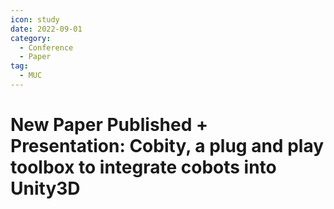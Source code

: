 ```yaml
---
icon: study
date: 2022-09-01
category:
  - Conference
  - Paper
tag:
  - MUC
---
```


# New Paper Published + Presentation: Cobity, a plug and play toolbox to integrate cobots into Unity3D

